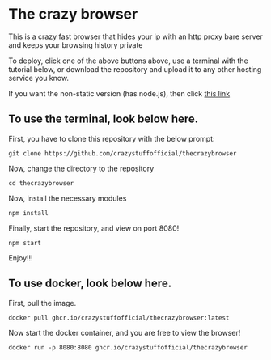 <h1>The crazy browser</h1>
<p>This is a crazy fast browser that hides your ip with an http proxy bare server and keeps your browsing history private</p>
<p>To deploy, click one of the above buttons above, use a terminal with the tutorial below, or download the repository and upload it to any other hosting service you know.</p>
<p>If you want the non-static version (has node.js), then click <a href="https://github.com/crazystuffofficial/browser/">this link</a></p>

<h2>To use the terminal, look below here.</h2>
<p>First, you have to clone this repository with the below prompt:</p>

```
git clone https://github.com/crazystuffofficial/thecrazybrowser
```

<p>Now, change the directory to the repository</p>

```
cd thecrazybrowser
```

<p>Now, install the necessary modules</p>

```
npm install
```

<p>Finally, start the repository, and view on port 8080!</p>

```
npm start
```

<p>Enjoy!!!</p>

<h2>To use docker, look below here.</h2>
<p>First, pull the image.</p>

```
docker pull ghcr.io/crazystuffofficial/thecrazybrowser:latest
```

<p>Now start the docker container, and you are free to view the browser!</p>

```
docker run -p 8080:8080 ghcr.io/crazystuffofficial/thecrazybrowser
```
